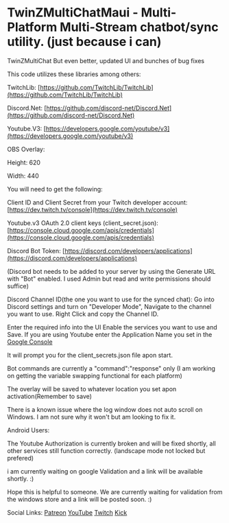 # TwinZMultiChatMaui - Multi-Platform Multi-Stream chatbot/sync utility. (just because i can)
TwinZMultiChat But even better, updated UI and bunches of bug fixes


This code utilizes these libraries among others:

TwitchLib: [https://github.com/TwitchLib/TwitchLib](https://github.com/TwitchLib/TwitchLib)

Discord.Net: [https://github.com/discord-net/Discord.Net](https://github.com/discord-net/Discord.Net)

Youtube.V3: [https://developers.google.com/youtube/v3](https://developers.google.com/youtube/v3)



OBS Overlay: 

Height: 620

Width: 440



You will need to get the following:

Client ID and Client Secret from your Twitch developer account: [https://dev.twitch.tv/console](https://dev.twitch.tv/console)

Youtube.v3 OAuth 2.0 client keys (client_secret.json): [https://console.cloud.google.com/apis/credentials](https://console.cloud.google.com/apis/credentials)

Discord Bot Token: [https://discord.com/developers/applications](https://discord.com/developers/applications)

(Discord bot needs to be added to your server by using the Generate URL with "Bot" enabled. I used Admin but read and write permissions should suffice)

Discord Channel ID(the one you want to use for the synced chat): Go into Discord settings and turn on "Developer Mode", Navigate to the channel you want to use. Right Click and copy the Channel ID.



Enter the required info into the UI Enable the services you want to use and Save. If you are using Youtube enter the Application Name you set in the [Google Console](https://console.cloud.google.com/apis/credentials) 

It will prompt you for the client_secrets.json file apon start.

Bot commands are currently a "command":"response" only (I am working on getting the variable swapping functional for each platform)

The overlay will be saved to whatever location you set apon activation(Remember to save)

There is a known issue where the log window does not auto scroll on Windows. I am not sure why it won't but am looking to fix it.


Android Users:

The Youtube Authorization is currently broken and will be fixed shortly, all other services still function correctly. (landscape mode not locked but prefered)

i am currently waiting on google Validation and a link will be available shortly. :)



Hope this is helpful to someone. We are currently waiting for validation from the windows store and a link will be posted soon. :)

Social Links: [Patreon](https://www.patreon.com/TwinFinZ)    [YouTube](https://www.youtube.com/@TwinFinZ)    [Twitch](https://www.twitch.tv/twinfinz_)    [Kick](https://kick.com/twinfinz)





